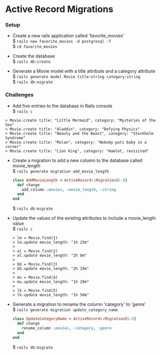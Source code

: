 # Active Record Migrations

### Setup
- Create a new rails application called 'favorite_movies'  
$ `rails new favorite_movies -d postgresql -T`  
$ `cd favorite_movies`

- Create the database  
$ `rails db:create`

- Generate a Movie model with a title attribute and a category attribute  
$ `rails generate model Movie title:string category:string`  
$ `rails db:migrate`

### Challenges
- Add five entries to the database in Rails console  
$ `rails c`

```
> Movie.create title: "Little Mermaid", category: "Mysteries of the Sea"
> Movie.create title: "Aladdin", category: "Defying Physics"
> Movie.create title: "Beauty and the Beast", category: "Stockholm Syndrome"
> Movie.create title: "Mulan", category: "Nobody puts baby in a corner"
> Movie.create title: "Lion King", category: "Hamlet, revisited"
```

- Create a migration to add a new column to the database called movie_length  
$ `rails generate migration add_movie_length`
  ```ruby
  class AddMovieLength < ActiveRecord::Migration[6.0]
    def change
      add_column :movies, :movie_length, :string
    end
  end
  ```
  $ `rails db:migrate`

- Update the values of the existing attributes to include a movie_length value  
$ `rails c`

  ```
  > lm = Movie.find(1)
  > lm.update movie_length: "1h 25m"
  >
  > al = Movie.find(2)
  > al.update movie_length: "2h 8m"
  >
  > bb = Movie.find(3)
  > bb.update movie_length: "2h 19m"
  >
  > mu = Movie.find(4)
  > mu.update movie_length: "1h 28m"
  >
  > lk = Movie.find(5)
  > lk.update movie_length: "1h 58m"
  ```

- Generate a migration to rename the column 'category' to 'genre'  
$ `rails generate migration update_category_name`
  ```ruby
  class UpdateCategoryName < ActiveRecord::Migration[6.0]
    def change
      rename_column :movies, :category, :genre
    end
  end
  ```
  $ `rails db:migrate`
